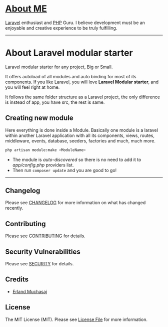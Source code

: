 # [About ME](https://erlandmuchasaj.tech)

[Laravel](https://laravel.com/) enthusiast and [PHP](https://www.php.net/) Guru.
I believe development must be an enjoyable and creative experience to be truly fulfilling.

---

# About Laravel modular starter
Laravel modular starter for any project, Big or Small. 

It offers autoload of all modules and auto binding for most of its components. 
If you like Laravel, you will love **Laravel Modular starter**, and you will feel right at home. 

It follows the same folder structure as a Laravel project, the only difference is instead of app, you have src, the 
rest is same.

## Creating new module

Here everything is done inside a Module.
Basically one module is a laravel within another Laravel application with all its components, views,
routes, middleware, events, database, seeders, factories and much, much more.

```bash
php artisan module:make <ModuleName>
```

- The module is *auto-discovered* so there is no need to add it to *app/config.php* providers list.
- Then run ``` composer update ``` and you are good to go!

---

## Changelog

Please see [CHANGELOG](CHANGELOG.md) for more information on what has changed recently.

## Contributing

Please see [CONTRIBUTING](CONTRIBUTING.md) for details.

## Security Vulnerabilities

Please see [SECURITY](SECURITY.md) for details.

## Credits

- [Erland Muchasaj](https://github.com/erlandmuchasaj)

## License

The MIT License (MIT). Please see [License File](LICENSE.md) for more information.
